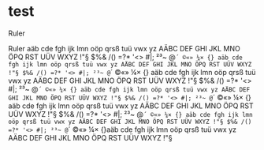 # test

Ruler

Ruler
aäb cde fgh ijk lmn oöp qrsß tuü vwx yz AÄBC DEF GHI JKL MNO ÖPQ RST UÜV WXYZ !"§ $%& /() =?* '<> #|; ²³~ @`´ ©«» ¼× {} aäb cde fgh ijk lmn oöp qrsß tuü vwx yz AÄBC DEF GHI JKL MNO ÖPQ RST UÜV WXYZ !"§ $%& /() =?* '<> #|; ²³~ @`´ ©«» ¼× {} aäb cde fgh ijk lmn oöp qrsß tuü vwx yz AÄBC DEF GHI JKL MNO ÖPQ RST UÜV WXYZ !"§ $%& /() =?* '<> #|; ²³~ @`´ ©«» ¼× {} aäb cde fgh ijk lmn oöp qrsß tuü vwx yz AÄBC DEF GHI JKL MNO ÖPQ RST UÜV WXYZ !"§ $%& /() =?* '<> #|; ²³~ @`´ ©«» ¼× {} aäb cde fgh ijk lmn oöp qrsß tuü vwx yz AÄBC DEF GHI JKL MNO ÖPQ RST UÜV WXYZ !"§ $%& /() =?* '<> #|; ²³~ @`´ ©«» ¼× {} aäb cde fgh ijk lmn oöp qrsß tuü vwx yz AÄBC DEF GHI JKL MNO ÖPQ RST UÜV WXYZ !"§ $%& /() =?* '<> #|; ²³~ @`´ ©«» ¼× {}aäb cde fgh ijk lmn oöp qrsß tuü vwx yz AÄBC DEF GHI JKL MNO ÖPQ RST UÜV WXYZ !"§ 
